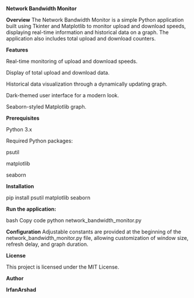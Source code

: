 **Network Bandwidth Monitor**

**Overview**
The Network Bandwidth Monitor is a simple Python application built using Tkinter and Matplotlib to monitor upload and download speeds, displaying real-time information and historical data on a graph. The application also includes total upload and download counters.

**Features**

Real-time monitoring of upload and download speeds.

Display of total upload and download data.

Historical data visualization through a dynamically updating graph.

Dark-themed user interface for a modern look.

Seaborn-styled Matplotlib graph.

**Prerequisites**

Python 3.x

Required Python packages: 

psutil

matplotlib

seaborn

**Installation**

pip install psutil matplotlib seaborn

**Run the application:**

bash
Copy code
python network_bandwidth_monitor.py

**Configuration**
Adjustable constants are provided at the beginning of the network_bandwidth_monitor.py file, allowing customization of window size, refresh delay, and graph duration.

**License**

This project is licensed under the MIT License.

**Author**

**IrfanArshad**
